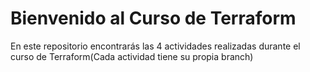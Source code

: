 # Bienvenido al Curso de Terraform

En este repositorio encontrarás las 4 actividades realizadas durante el curso de
Terraform(Cada actividad tiene su propia branch)